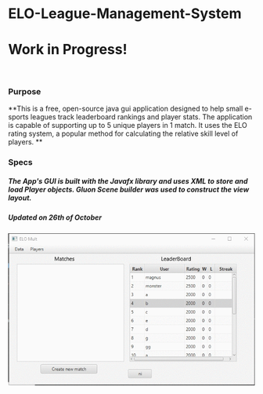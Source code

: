 # ELO-League-Management-System
<h1>Work in Progress!</h1>
<br/>
<h3>Purpose</h3>
**This is a free, open-source java gui application designed to help small e-sports leagues track leaderboard rankings and player stats. The application is capable of supporting up to 5 unique players in 1 match. It uses the ELO rating system, a popular method for calculating the relative skill level of players.  **

<h3>Specs</h3>
<h5>The App's GUI is built with the Javafx library and uses XML to store and load Player objects. Gluon Scene builder was used to construct the view layout.</h5>
<h5> Updated on 26th of October </h5>
<img src='gifelo.gif'/>
